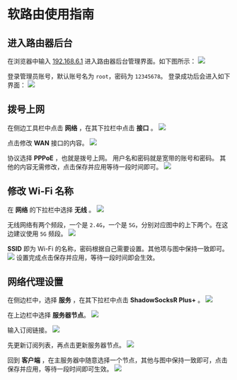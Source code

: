 # 软路由使用指南

## 进入路由器后台

在浏览器中输入 [192.168.6.1](192.168.6.1) 进入路由器后台管理界面。如下图所示：
![](images/2022-07-10-14-47-45.png)

登录管理员账号，默认账号名为 `root`，密码为 `12345678`。
登录成功后会进入如下界面：
![](images/2022-07-10-14-49-35.png)

## 拨号上网

在侧边工具栏中点击 **网络** ，在其下拉栏中点击 **接口** 。
![](images/2022-07-10-14-51-42.png)

点击修改 **WAN** 接口的内容。
![](images/2022-07-10-14-53-04.png)

协议选择 **PPPoE** ，也就是拨号上网。
用户名和密码就是宽带的账号和密码。
其他的内容无需修改，点击保存并应用等待一段时间即可。
![](images/2022-07-10-14-54-16.png)

## 修改  Wi-Fi 名称

在 **网络** 的下拉栏中选择 **无线** 。
![](images/2022-07-10-14-56-45.png)

无线网络有两个频段，一个是 `2.4G`，一个是 `5G`，分别对应图中的上下两个。在这边建议使用 `5G` 频段。
![](images/2022-07-10-14-58-33.png)

**SSID** 即为 Wi-Fi 的名称，密码根据自己需要设置。其他项与图中保持一致即可。
![](images/2022-07-10-15-00-13.png)
设置完成点击保存并应用，等待一段时间即会生效。

## 网络代理设置

在侧边栏中，选择 **服务** ，在其下拉栏中点击 **ShadowSocksR Plus+** 。
![](images/2022-07-10-15-02-46.png)

在上边栏中选择 **服务器节点**。
![](images/2022-07-10-15-03-52.png)

输入订阅链接。
![](images/2022-07-10-15-04-34.png)

先更新订阅列表，再点击更新服务器节点。
![](images/2022-07-10-15-05-03.png)

回到 **客户端** ，在主服务器中随意选择一个节点，其他与图中保持一致即可，点击保存并应用，等待一段时间即可生效。
![](images/2022-07-10-15-06-20.png)